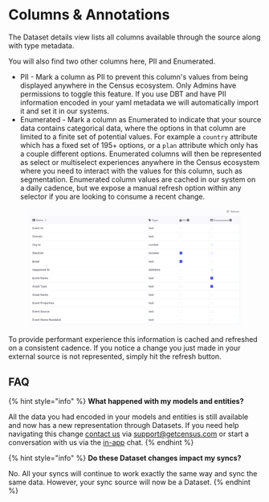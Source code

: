 # Columns & Annotations

The Dataset details view lists all columns available through the source along with type metadata.

You will also find two other columns here, PII and Enumerated.

* PII - Mark a column as PII to prevent this column's values from being displayed anywhere in the Census ecosystem. Only Admins have permissions to toggle this feature. If you use DBT and have PII information encoded in your yaml metadata we will automatically import it and set it in our systems.
* Enumerated - Mark a column as Enumerated to indicate that your source data contains categorical data, where the options in that column are limited to a finite set of potential values. For example a `country` attribute which has a fixed set of 195+ options, or a `plan` attribute which only has a couple different options. Enumerated columns will then be represented as select or multiselect experiences anywhere in the Census ecosystem where you need to interact with the values for this column, such as segmentation. Enumerated column values are cached in our system on a daily cadence, but we expose a manual refresh option within any selector if you are looking to consume a recent change.

<figure><img src="../../.gitbook/assets/image (2) (1) (1).png" alt=""><figcaption></figcaption></figure>

To provide performant experience this information is cached and refreshed on a consistent cadence. If you notice a change you just made in your external source is not represented, simply hit the refresh button.

## FAQ

{% hint style="info" %}
**What happened with my models and entities?**

All the data you had encoded in your models and entities is still available and now has a new representation through Datasets. If you need help navigating this change [contact us](mailto:support@getcensus.com) via support@getcensus.com or start a conversation with us via the [in-app](https://app.getcensus.com) chat.
{% endhint %}

{% hint style="info" %}
**Do these Dataset changes impact my syncs?**

No. All your syncs will continue to work exactly the same way and sync the same data. However, your sync source will now be a Dataset.&#x20;
{% endhint %}

